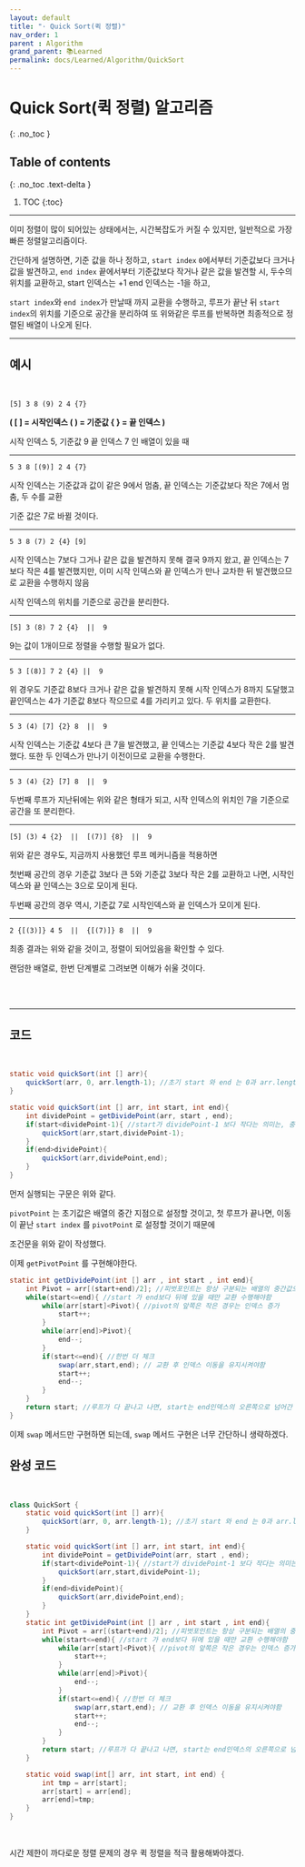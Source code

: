 ```yaml
---
layout: default
title: "· Quick Sort(퀵 정렬)"
nav_order: 1
parent : Algorithm
grand_parent: 📚Learned
permalink: docs/Learned/Algorithm/QuickSort
---
```


# Quick Sort(퀵 정렬) 알고리즘
{: .no_toc }

## Table of contents
{: .no_toc .text-delta }

1. TOC
{:toc}

---



이미 정렬이 많이 되어있는 상태에서는, 시간복잡도가 커질 수 있지만, 일반적으로 가장 빠른 정렬알고리즘이다.



간단하게 설명하면, 기준 값을 하나 정하고, `start index` `0`에서부터 기준값보다 크거나 값을 발견하고, `end index` 끝에서부터 기준값보다 작거나 같은 값을 발견할 시, 두수의 위치를 교환하고, start 인덱스는 +1 end 인덱스는 -1을 하고,



`start index`와 `end index`가 만날때 까지 교환을 수행하고, 루프가 끝난 뒤 `start index`의 위치를 기준으로 공간을 분리하여 또 위와같은 루프를 반복하면 최종적으로 정렬된 배열이 나오게 된다.

---


## 예시

<br>





```
[5] 3 8 (9) 2 4 {7}
```


**( [ ] = 시작인덱스 ( ) = 기준값 { } = 끝 인덱스 )**



시작 인덱스 5, 기준값 9 끝 인덱스 7 인 배열이 있을 때

------

```
5 3 8 [(9)] 2 4 {7}
```




시작 인덱스는 기준값과 값이 같은 9에서 멈춤, 끝 인덱스는 기준값보다 작은 7에서 멈춤, 두 수를 교환



기준 값은 7로 바뀔 것이다.



------

```
5 3 8 (7) 2 {4} [9]
```


시작 인덱스는 7보다 그거나 같은 값을 발견하지 못해 결국 9까지 왔고, 끝 인덱스는 7보다 작은 4를 발견했지만, 이미 시작 인덱스와 끝 인덱스가 만나 교차한 뒤 발견했으므로 교환을 수행하지 않음



시작 인덱스의 위치를 기준으로 공간을 분리한다.



------

```
[5] 3 (8) 7 2 {4}  ||  9
```


9는 값이 1개이므로 정렬을 수행할 필요가 없다.



------

```
5 3 [(8)] 7 2 {4} ||  9
```


위 경우도 기준값 8보다 크거나 같은 값을 발견하지 못해 시작 인덱스가 8까지 도달했고 끝인덱스는 4가 기준값 8보다 작으므로 4를 가리키고 있다. 두 위치를 교환한다.



------

```
5 3 (4) [7] {2} 8  ||  9
```


시작 인덱스는 기준값 4보다 큰 7을 발견했고, 끝 인덱스는 기준값 4보다 작은 2를 발견했다. 또한 두 인덱스가 만나기 이전이므로 교환을 수행한다.



------

```
5 3 (4) {2} [7] 8  ||  9
```


두번째 루프가 지난뒤에는 위와 같은 형태가 되고, 시작 인덱스의 위치인 7을 기준으로 공간을 또 분리한다.



------

```
[5] (3) 4 {2}  ||  [(7)] {8}  ||  9
```


위와 같은 경우도, 지금까지 사용했던 루프 메커니즘을 적용하면



첫번째 공간의 경우 기준값 3보다 큰 5와 기준값 3보다 작은 2를 교환하고 나면, 시작인덱스와 끝 인덱스는 3으로 모이게 된다.



두번째 공간의 경우 역시, 기준값 7로 시작인덱스와 끝 인덱스가 모이게 된다.





------

```
2 {[(3)]} 4 5  ||  {[(7)]} 8  ||  9
```


최종 결과는 위와 같을 것이고, 정렬이 되어있음을 확인할 수 있다.



랜덤한 배열로, 한번 단계별로 그려보면 이해가 쉬울 것이다.


<br>
<br>

---



## 코드

<br>



```java
static void quickSort(int [] arr){
    quickSort(arr, 0, arr.length-1); //초기 start 와 end 는 0과 arr.length-1 이므로, 만든 메서드, 사실 없어도 되는 메서드이긴 하다.
}

static void quickSort(int [] arr, int start, int end){
    int dividePoint = getDividePoint(arr, start , end);
    if(start<dividePoint-1){ //start가 dividePoint-1 보다 작다는 의미는, 충분히 교환할 원소가 다 없어졌다는 뜻이므로, 정렬이 끝난 상태
        quickSort(arr,start,dividePoint-1);
    }
    if(end>dividePoint){
        quickSort(arr,dividePoint,end);
    }
}
```



먼저 실행되는 구문은 위와 같다.

`pivotPoint` 는 초기값은 배열의 중간 지점으로 설정할 것이고, 첫 루프가 끝나면, 이동이 끝난 `start index` 를 `pivotPoint` 로 설정할 것이기 때문에

조건문을 위와 같이 작성했다.

이제 `getPivotPoint` 를 구현해야한다.



```java
static int getDividePoint(int [] arr , int start , int end){
    int Pivot = arr[(start+end)/2]; //피벗포인트는 항상 구분되는 배열의 중간값으로
    while(start<=end){ //start 가 end보다 뒤에 있을 때만 교환 수행해야함
        while(arr[start]<Pivot){ //pivot의 앞쪽은 작은 경우는 인덱스 증가
            start++;
        }
        while(arr[end]>Pivot){
            end--;
        }
        if(start<=end){ //한번 더 체크
            swap(arr,start,end); // 교환 후 인덱스 이동을 유지시켜야함
            start++;
            end--;
        }
    }
    return start; //루프가 다 끝나고 나면, start는 end인덱스의 오른쪽으로 넘어간 상태가 되고, 이 start포인트를 divide(분리) 포인트로 제공
}
```



이제 `swap` 메서드만 구현하면 되는데, `swap` 메서드 구현은 너무 간단하니 생략하겠다.



## 완성 코드



<br>



```java
class QuickSort {
    static void quickSort(int [] arr){
        quickSort(arr, 0, arr.length-1); //초기 start 와 end 는 0과 arr.length-1 이므로, 만든 메서드, 사실 없어도 되는 메서드이긴 하다.
    }

    static void quickSort(int [] arr, int start, int end){
        int dividePoint = getDividePoint(arr, start , end);
        if(start<dividePoint-1){ //start가 dividePoint-1 보다 작다는 의미는, 충분히 교환할 원소가 다 없어졌다는 뜻이므로, 정렬이 끝난 상태
            quickSort(arr,start,dividePoint-1);
        }
        if(end>dividePoint){
            quickSort(arr,dividePoint,end);
        }
    }
    static int getDividePoint(int [] arr , int start , int end){
        int Pivot = arr[(start+end)/2]; //피벗포인트는 항상 구분되는 배열의 중간값으로
        while(start<=end){ //start 가 end보다 뒤에 있을 때만 교환 수행해야함
            while(arr[start]<Pivot){ //pivot의 앞쪽은 작은 경우는 인덱스 증가
                start++;
            }
            while(arr[end]>Pivot){
                end--;
            }
            if(start<=end){ //한번 더 체크
                swap(arr,start,end); // 교환 후 인덱스 이동을 유지시켜야함
                start++;
                end--;
            }
        }
        return start; //루프가 다 끝나고 나면, start는 end인덱스의 오른쪽으로 넘어간 상태가 되고, 이 start포인트를 divide(분리) 포인트로 제공
    }

    static void swap(int[] arr, int start, int end) {
        int tmp = arr[start];
        arr[start] = arr[end];
        arr[end]=tmp;
    }
}
```

<br>

시간 제한이 까다로운 정렬 문제의 경우 퀵 정렬을 적극 활용해봐야겠다.